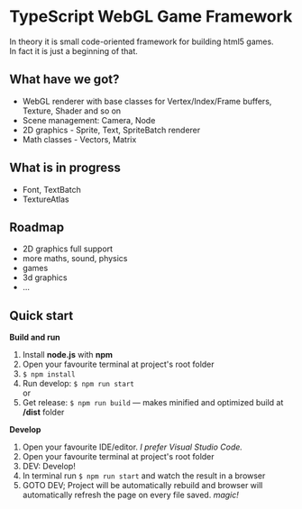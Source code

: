 # TypeScript WebGL Game Framework

In theory it is small code-oriented framework for building html5 games.  
In fact it is just a beginning of that.

## What have we got?
* WebGL renderer with base classes for Vertex/Index/Frame buffers, Texture, Shader and so on
* Scene management: Camera, Node
* 2D graphics - Sprite, Text, SpriteBatch renderer
* Math classes - Vectors, Matrix

## What is in progress
* Font, TextBatch
* TextureAtlas

## Roadmap
* 2D graphics full support
* more maths, sound, physics
* games
* 3d graphics
* ...

## Quick start

**Build and run**

1. Install **node.js** with **npm**
1. Open your favourite terminal at project's root folder
1. ``` $ npm install ```
1. Run develop: ``` $ npm run start ```  
or
1. Get release: ```$ npm run build``` — makes minified and optimized build at **/dist** folder

**Develop**

1. Open your favourite IDE/editor. *I prefer Visual Studio Code.*
1. Open your favourite terminal at project's root folder
1. DEV: Develop!
1. In terminal run ```$ npm run start``` and watch the result in a browser
1. GOTO DEV; Project will be automatically rebuild and browser will automatically refresh the page on every file saved. *magic!*
